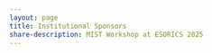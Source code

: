 ```yaml
---
layout: page
title: Institutional Sponsors
share-description: MIST Workshop at ESORICS 2025
---
```

<!-- <img src="assets/img/SMCieee.png" alt="drawing" width="400"/> -->


<!--

DIMES tutte le info dettagliate e link web site

DIMEG tutte le info dettagliate e link web site

Technical Sponsors

SERICS tutte le info dettagliate e link web site

IEEE SMC Italy Chapter tutte le info dettagliate e link web site

MLSysOps tutte le info dettagliate e link web site: https://mlsysops.eu

-->
